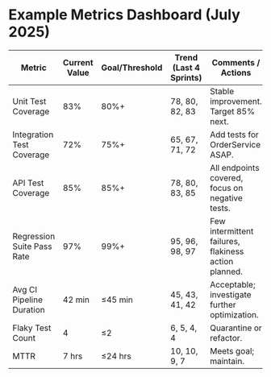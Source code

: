 # Example Metrics Dashboard (July 2025)

| Metric                     | Current Value  | Goal/Threshold | Trend (Last 4 Sprints) | Comments / Actions                                   |
|----------------------------|----------------|----------------|------------------------|------------------------------------------------------|
| Unit Test Coverage         | 83%            | 80%+           | 78, 80, 82, 83         | Stable improvement. Target 85% next.                 |
| Integration Test Coverage  | 72%            | 75%+           | 65, 67, 71, 72         | Add tests for OrderService ASAP.                     |
| API Test Coverage          | 85%            | 85%+           | 78, 80, 83, 85         | All endpoints covered, focus on negative tests.      |
| Regression Suite Pass Rate | 97%            | 99%+           | 95, 96, 98, 97         | Few intermittent failures, flakiness action planned. |
| Avg CI Pipeline Duration   | 42 min         | ≤45 min        | 45, 43, 41, 42         | Acceptable; investigate further optimization.        |
| Flaky Test Count           | 4              | ≤2             | 6, 5, 4, 4             | Quarantine or refactor.                              |
| MTTR                       | 7 hrs          | ≤24 hrs        | 10, 10, 9, 7           | Meets goal; maintain.                                |
